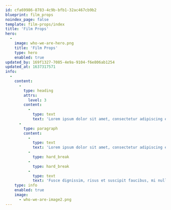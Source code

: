 ```yaml
---
id: cfa69986-8783-4c9b-bfb1-32ac467cb9b2
blueprint: film_props
noindex_page: false
template: film-props/index
title: 'Film Props'
hero:
  -
    image: who-we-are-hero.png
    title: 'Film Props'
    type: hero
    enabled: true
updated_by: 169f1327-7085-4e9a-9104-f6e806ab1254
updated_at: 1637317571
info:
  -
    content:
      -
        type: heading
        attrs:
          level: 3
        content:
          -
            type: text
            text: 'Lorem ipsum dolor sit amet, consectetur adipiscing elit. Etiam non.'
      -
        type: paragraph
        content:
          -
            type: text
            text: 'Lorem ipsum dolor sit amet, consectetur adipiscing elit. Integer laoreet orci ut ipsum dignissim vehicula. Duis non mauris auctor, varius eros non, tincidunt arcu. Morbi rhoncus id libero quis pellentesque. Quisque mattis erat nec mi imperdiet scelerisque. Quisque volutpat ut metus at dignissim. Praesent maximus magna porta enim pretium rutrum. Praesent mollis finibus purus, id lacinia ipsum tempus eget. Curabitur sagittis tortor arcu. Curabitur lobortis lacinia est non efficitur. Nulla viverra non massa in elementum.'
          -
            type: hard_break
          -
            type: hard_break
          -
            type: text
            text: 'Fusce dignissim, risus et suscipit faucibus, mi nulla accumsan felis, vitae luctus purus metus quis sapien. Suspendisse vestibulum varius nibh,'
    type: info
    enabled: true
    image:
      - who-we-are-image2.png
---
```


